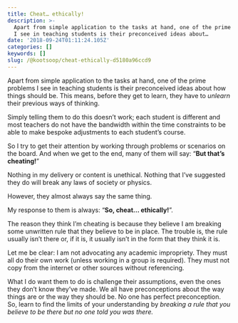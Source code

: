 ```yaml
---
title: Cheat… ethically!
description: >-
  Apart from simple application to the tasks at hand, one of the prime problems
  I see in teaching students is their preconceived ideas about…
date: '2018-09-24T01:11:24.105Z'
categories: []
keywords: []
slug: /@kootsoop/cheat-ethically-d5180a96ccd9
---
```


Apart from simple application to the tasks at hand, one of the prime problems I see in teaching students is their preconceived ideas about how things should be. This means, before they get to learn, they have to _unlearn_ their previous ways of thinking.

Simply telling them to do this doesn’t work; each student is different and most teachers do not have the bandwidth within the time constraints to be able to make bespoke adjustments to each student’s course.

So I try to get their attention by working through problems or scenarios on the board. And when we get to the end, many of them will say: “**But that’s cheating!**”

Nothing in my delivery or content is unethical. Nothing that I’ve suggested they do will break any laws of society or physics.

However, they almost always say the same thing.

My response to them is always: “**So, cheat… ethically!**”.

The reason they think I’m cheating is because they believe I am breaking some unwritten rule that they believe to be in place. The trouble is, the rule usually isn’t there or, if it is, it usually isn’t in the form that they think it is.

Let me be clear: I am not advocating any academic impropriety. They must all do their own work (unless working in a group is required). They must not copy from the internet or other sources without referencing.

What I do want them to do is challenge their assumptions, even the ones they don’t know they’ve made. We all have preconceptions about the way things are or the way they should be. No one has perfect preconception. So, learn to find the limits of your understanding by _breaking a rule that you believe to be there but no one told you was there._
